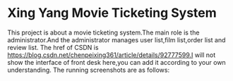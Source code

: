 # Xing Yang Movie Ticketing System
This project is about a movie ticketing system.The main role is the administrator.And the administrator manages user list,film list,order list and review list. 
The href of CSDN is https://blog.csdn.net/chenpeixing361/article/details/92777599.I will not show the interface of front desk here,you can add it according to your own understanding.
The running screenshots are as follows:
